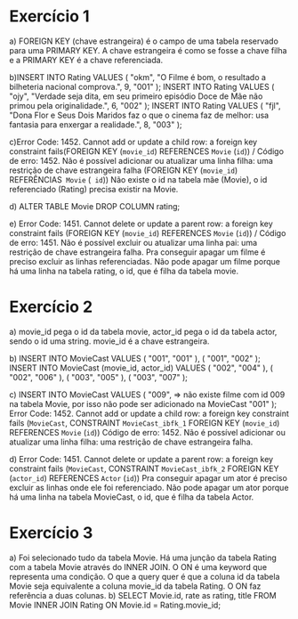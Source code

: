 # Exercício 1

a) FOREIGN KEY (chave estrangeira) é o campo de uma tabela reservado para uma PRIMARY KEY. A chave estrangeira é como se fosse a chave filha e a PRIMARY KEY é a chave referenciada.

b)INSERT INTO Rating VALUES (
"okm", 
"O Filme é bom, o resultado a bilheteria nacional comprova.",
9,
"001"
);
INSERT INTO Rating VALUES (
"ojy", 
"Verdade seja dita, em seu primeiro episódio Doce de Mãe não primou pela originalidade.",
6,
"002"
);
INSERT INTO Rating VALUES (
"fjl", 
"Dona Flor e Seus Dois Maridos faz o que o cinema faz de melhor: usa fantasia para enxergar a realidade.",
8,
"003"
);

c)Error Code: 1452. Cannot add or update a child row: a foreign key constraint fails(FOREIGN KEY (`movie_id`) REFERENCES `Movie` (`id`)) / Código de erro: 1452. Não é possível adicionar ou atualizar uma linha filha: uma restrição de chave estrangeira falha (FOREIGN KEY (`movie_id`) REFERÊNCIAS` Movie` (` id`))
Não existe o id na tabela mãe (Movie), o id referenciado (Rating) precisa existir na Movie.

d) ALTER TABLE Movie DROP COLUMN rating;

e) Error Code: 1451. Cannot delete or update a parent row: a foreign key constraint fails (FOREIGN KEY (`movie_id`) REFERENCES `Movie` (`id`)) / Código de erro: 1451. Não é possível excluir ou atualizar uma linha pai: uma restrição de chave estrangeira falha. 
Pra conseguir apagar um filme é preciso excluir as linhas referenciadas. Não pode apagar um filme porque há uma linha na tabela rating, o id, que é filha da tabela movie.

# Exercício 2

a) movie_id pega o id da tabela movie, actor_id pega o id da tabela actor, sendo o id uma string. movie_id é a chave estrangeira.

b) INSERT INTO MovieCast VALUES (
	"001",
    "001"
), (
	"001",
    "002"
);
INSERT INTO MovieCast (movie_id, actor_id) VALUES (
	"002",
    "004"
), (
	"002",
    "006"
), (
	"003",
    "005"
), (
	"003",
    "007"
); 

c) INSERT INTO MovieCast VALUES (
	"009", => não existe filme com id 009 na tabela Movie, por isso não pode ser adicionado na MovieCast
    "001"
);
Error Code: 1452. Cannot add or update a child row: a foreign key constraint fails (`MovieCast`, CONSTRAINT `MovieCast_ibfk_1` FOREIGN KEY (`movie_id`) REFERENCES `Movie` (`id`))
Código de erro: 1452. Não é possível adicionar ou atualizar uma linha filha: uma restrição de chave estrangeira falha. 

d) Error Code: 1451. Cannot delete or update a parent row: a foreign key constraint fails (`MovieCast`, CONSTRAINT `MovieCast_ibfk_2` FOREIGN KEY (`actor_id`) REFERENCES `Actor` (`id`))
Pra conseguir apagar um ator é preciso excluir as linhas onde ele foi referenciado. Não pode apagar um ator porque há uma linha na tabela MovieCast, o id, que é filha da tabela Actor.

# Exercício 3

a) Foi selecionado tudo da tabela Movie. Há uma junção da tabela Rating com a tabela Movie através do INNER JOIN. O ON é uma keyword que representa uma condição. O que a query quer é que a coluna id da tabela Movie seja equivalente a coluna movie_id da tabela Rating. O ON faz referência a duas colunas.
b) SELECT Movie.id, rate as rating, title FROM Movie INNER JOIN Rating ON Movie.id = Rating.movie_id;

